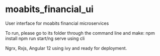 # moabits_financial_ui
User interface for moabits financial microservices


To run, please go to its folder through the command line and make:
npm install
npm run start/ng serve using cli

Ngrx, Rxjs, Angular 12 using ivy and ready for deployment.
